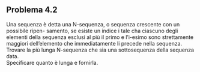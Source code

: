 ## Problema 4.2
Una sequenza è detta una N-sequenza, o sequenza crescente con un possibile ripen- samento, se esiste un indice i tale cha ciascuno degli elementi della sequenza esclusi al più il primo e l’i-esimo sono strettamente maggiori dell’elemento che immediatamente li precede nella sequenza. \
Trovare la più lunga N-sequenza che sia una sottosequenza della sequenza data. \
Specificare quanto è lunga e fornirla.